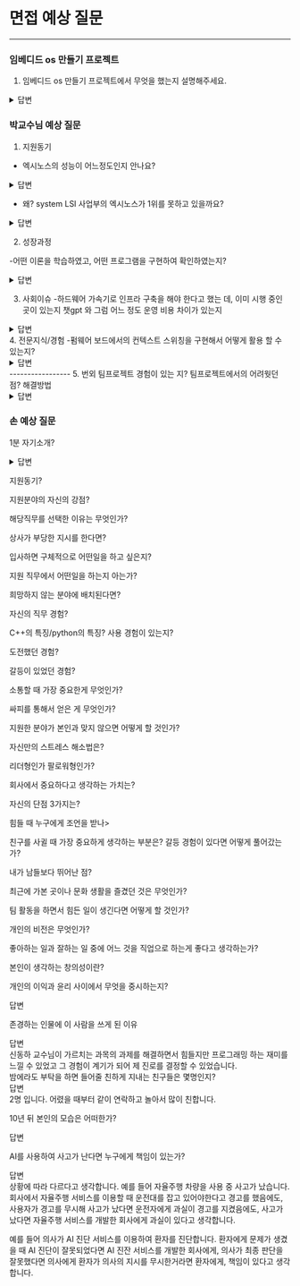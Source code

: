 # 면접 예상 질문
---

### 임베디드 os 만들기 프로젝트 ###
1. 임베디드 os 만들기 프로젝트에서 무엇을 했는지 설명해주세요.
<details>
<summary>답변</summary>
<div markdown="1">
임베디드 os 만들기 포로젝트를 통해 realview-pb-a8 보드를 기반으로 펌웨어를 만들었습니다.
qemu를 사용하여 가상 보드 환경에서 작업을 했고 부팅, 스케줄링, 이벤트, 메시징, 동기화 기능을 구현했습니다.
</div>
</details>

### 박교수님 예상 질문 ###
1. 지원동기 

- 엑시노스의 성능이 어느정도인지 안나요?
<details>
<summary>답변</summary>
<div markdown="1">
 긱벤치란 시뮬레이트를 이용하여 싱글코어와 멀티코어 성능을 판별해 점수를 내는 소프트웨어 입니다.
 [벤치마크 점수](https://nanoreview.net/en/soc-list/rating)
 엑시노스 2200이 싱글 1312 멀티 3659 엑시노스 2400 싱글 2067 멀티 6520으로 알고 있습니다.
 경쟁사의 아이폰의 칩 성능보다는 낮지만 가격경쟁력이 있습니다. keap
</div>
</details>

- 왜? system LSI 사업부의 엑시노스가 1위를 못하고 있을까요?
<details>
<summary>답변</summary>
<div markdown="1">
 엑시노스는 프리미엄 반도체를 지향하지만 타사 대비 성능이 떨어집니다. 대만의 미디어텍처럼 중저감 AP시장에 집중하여 점유율을 키운 후에 프리미엄 AP 시장에 도전하거나 갤럭시 시리즈의 ONE UI처럼 삼성전자만의 사용자 인터페이스에 특화된 엑시노스를 개발하면 경쟁력을 키울 수 있을 것입니다.
</div>
</details>

2. 성장과정

-어떤 이론을 학습하였고, 어떤 프로그램을 구현하여 확인하였는지?
<details>
<summary>답변</summary>
<div markdown="1">
 자료구조, 유닉스 시스템, 마이크로 프로세서, 실시간 커널 등 다양한 과목을 배웠습니다.
 자료구조에서는 삽입정렬, 버블정렬, 머지소트, 퀵소트 등 여러 정렬 프로그램을 작성하고 시간을 측정하여 시간복잡도를 확인할 수 있었습니다. 실시간 커널에서는 공유자원이 파괴되는 문제를 해결하기 위해 세마포어를 사용하여 상호배제와 동기화의 방식으로 해결하는 이론을 익힐 수 있었고 타이머 프로그램을 구현하여 확인했습니다.
</div>
</details>

3. 사회이슈
-하드웨어 가속기로 인프라 구축을 해야 한다고 했는 데, 이미 시행 중인 곳이 있는지
챗gpt 와 그럼 어느 정도 운영 비용 차이가 있는지
<details>
<summary>답변</summary>
<div markdown="1">
</div>
</details>
4. 전문지식/경험
-펌웨어 보드에서의 컨텍스트 스위칭을 구현해서 어떻게 활용 할 수 있는지?
<details>
<summary>답변</summary>
<div markdown="1">
</div>
</details>
-----------------
5. 번외
팀프로젝트 경험이 있는 지?
팀프로젝트에서의 어려웟던 점? 해결방법
<details>
<summary>답변</summary>
<div markdown="1">
</div>
</details>


### 손 예상 질문 ###

1분 자기소개?
<details>
<summary>답변</summary>
<div markdown="1">
</div>
</details>

지원동기?


지원분야의 자신의 강점?


해당직무를 선택한 이유는 무엇인가?


상사가 부당한 지시를 한다면?


입사하면 구체적으로 어떤일을 하고 싶은지?


지원 직무에서 어떤일을 하는지 아는가?


희망하지 않는 분야에 배치된다면?


자신의 직무 경험?


C++의 특징/python의 특징? 사용 경험이 있는지?


도전했던 경험?


갈등이 있었던 경험?


소통할 때 가장 중요한게 무엇인가?


싸피를 통해서 얻은 게 무엇인가?


지원한 분야가 본인과 맞지 않으면 어떻게 할 것인가?


자신만의 스트레스 해소법은?


리더형인가 팔로워형인가?


회사에서 중요하다고 생각하는 가치는?


자신의 단점 3가지는?


힘들 때 누구에게 조언을 받나>


친구를 사귈 때 가장 중요하게 생각하는 부분은? 갈등 경험이 있다면 어떻게 풀어갔는가?


내가 남들보다 뛰어난 점?


최근에 가본 곳이나 문화 생활을 즐겼던 것은 무엇인가?


팀 활동을 하면서 힘든 일이 생긴다면 어떻게 할 것인가?


개인의 비전은 무엇인가?


좋아하는 일과 잘하는 일 중에 어느 것을 직업으로 하는게 좋다고 생각하는가?


본인이 생각하는 창의성이란?


개인의 이익과 윤리 사이에서 무엇을 중시하는지?
<summary>답변</summary>
<div markdown="1">

</div>
</details>

존경하는 인물에 이 사람을 쓰게 된 이유
<summary>답변</summary>
<div markdown="1">
신동하 교수님이 가르치는 과목의 과제를 해결하면서 힘들지만 프로그래밍 하는 재미를 느낄 수 있었고 그 경험이 계기가 되어
제 진로를 결정할 수 있었습니다.
</div>
</details>
밤에라도 부탁을 하면 들어줄 친하게 지내는 친구들은 몇명인지?
<summary>답변</summary>
<div markdown="1">
2명 입니다. 어렸을 때부터 같이 연락하고 놀아서 많이 친합니다.
</div>
</details>

10년 뒤 본인의 모습은 어떠한가?
<summary>답변</summary>
<div markdown="1">

</div>
</details>

AI를 사용하여 사고가 난다면 누구에게 책임이 있는가?
<summary>답변</summary>
<div markdown="1">
상황에 따라 다르다고 생각합니다.
예를 들어 자율주행 차량을 사용 중 사고가 났습니다.
회사에서 자율주행 서비스를 이용할 때 운전대를 잡고 있어야한다고 경고를 했음에도,
사용자가 경고를 무시해 사고가 났다면 운전자에게 과실이 경고를 지켰음에도,
사고가 났다면 자율주행 서비스를 개발한 회사에게 과실이 있다고 생각합니다.

예를 들어 의사가 AI 진단 서비스를 이용하여 환자를 진단합니다.
환자에게 문제가 생겼을 때 AI 진단이 잘못되었다면 AI 진잔 서비스를 개발한 회사에게,
의사가 최종 판단을 잘못했다면 의사에게 환자가 의사의 지시를 무시한거라면 환자에게,
책임이 있다고 생각합니다.
</div>
</details>


